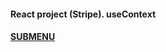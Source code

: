 #### React project (Stripe). useContext

#### [SUBMENU](https://react-submenu-usecontext-mina.netlify.app)
